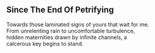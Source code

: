 Since The End Of Petrifying
---------------------------
Towards those laminated signs of yours that wait for me.  
From unrelenting rain to uncomfortable turbulence,  
hidden maternities drawn by infinite channels, a  
calcerous key begins to stand.  
